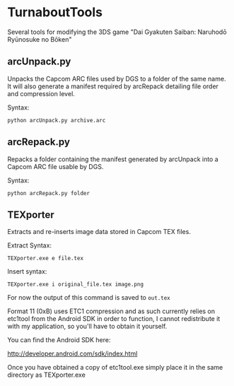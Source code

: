 # TurnaboutTools
Several tools for modifying the 3DS game "Dai Gyakuten Saiban: Naruhodō Ryūnosuke no Bōken"

## arcUnpack.py
Unpacks the Capcom ARC files used by DGS to a folder of the same name. It will also generate a manifest required by arcRepack detailing file order and compression level.

Syntax:

`python arcUnpack.py archive.arc`

## arcRepack.py
Repacks a folder containing the manifest generated by arcUnpack into a Capcom ARC file usable by DGS.

Syntax:

`python arcRepack.py folder`

## TEXporter

Extracts and re-inserts image data stored in Capcom TEX files.

Extract Syntax:

`TEXporter.exe e file.tex`

Insert syntax:

`TEXporter.exe i original_file.tex image.png`

For now the output of this command is saved to `out.tex`

Format 11 (0xB) uses ETC1 compression and as such currently relies on etc1tool from the Android SDK in order to function, I cannot redistribute it with my application, so you'll have to obtain it yourself.

You can find the Android SDK here:

http://developer.android.com/sdk/index.html

Once you have obtained a copy of etc1tool.exe simply place it in the same directory as TEXporter.exe
